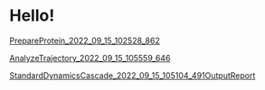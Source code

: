 Hello!
================================================
[PrepareProtein_2022_09_15_102528_862](/experiment_results/PrepareProtein_2022_09_15_102528_862/Output/Report.htm)

[AnalyzeTrajectory_2022_09_15_105559_646](/experiment_results/AnalyzeTrajectory_2022_09_15_105559_646/Output/Report.htm)

[StandardDynamicsCascade_2022_09_15_105104_491OutputReport](/experiment_results/StandardDynamicsCascade_2022_09_15_105104_491/Output/Report.htm)